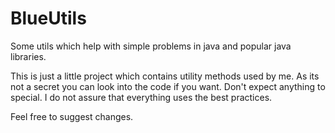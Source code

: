 # BlueUtils
Some utils which help with simple problems in java and popular java libraries.

This is just a little project which contains utility methods used by me. As its not a secret you can look into the code if you want. Don't expect anything to special. I do not assure that everything uses the best practices.

Feel free to suggest changes.

